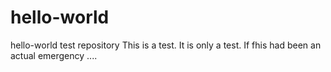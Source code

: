 # hello-world
hello-world test repository
This is a test. It is only a test. If fhis had been an actual emergency ....
